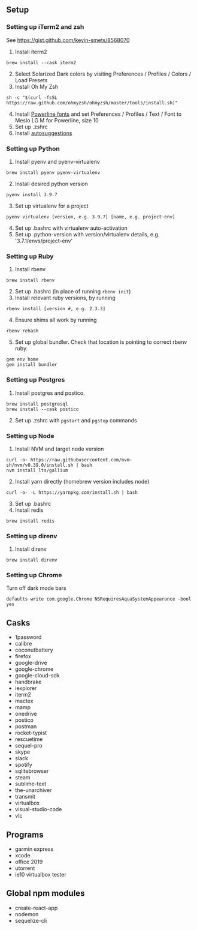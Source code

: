 ## Setup
### Setting up iTerm2 and zsh
See https://gist.github.com/kevin-smets/8568070
1. Install iterm2
```
brew install --cask iterm2
```
2. Select Solarized Dark colors by visiting Preferences / Profiles / Colors / Load Presets
3. Install Oh My Zsh
```
sh -c "$(curl -fsSL https://raw.github.com/ohmyzsh/ohmyzsh/master/tools/install.sh)"
```
4. Install [Powerline fonts](https://github.com/powerline/fonts) and set Preferences / Profiles / Text / Font to Meslo LG M for Powerline, size 10
5. Set up .zshrc
6. Install [autosuggestions](https://github.com/zsh-users/zsh-autosuggestions/blob/master/INSTALL.md)

### Setting up Python
1. Install pyenv and pyenv-virtualenv
```
brew install pyenv pyenv-virtualenv
```
2. Install desired python version
```
pyenv install 3.9.7
```
3. Set up virtualenv for a project
```
pyenv virtualenv [version, e.g. 3.9.7] [name, e.g. project-env]
```
4. Set up .bashrc with virtualenv auto-activation
5. Set up .python-version with version/virtualenv details, e.g. '3.7.1/envs/project-env'

### Setting up Ruby
1. Install rbenv
```
brew install rbenv
```
2. Set up .bashrc (in place of running ```rbenv init```)
3. Install relevant ruby versions, by running
```
rbenv install [version #, e.g. 2.3.3]
```
4. Ensure shims all work by running
```
rbenv rehash
```
5. Set up global bundler. Check that location is pointing to correct rbenv ruby.
```
gem env home
gem install bundler
```

### Setting up Postgres
1. Install postgres and postico.
```
brew install postgresql
brew install --cask postico
```
2. Set up .zshrc with ```pgstart``` and ```pgstop``` commands


### Setting up Node
1. Install NVM and target node version
```
curl -o- https://raw.githubusercontent.com/nvm-sh/nvm/v0.39.0/install.sh | bash
nvm install lts/gallium
```
2. Install yarn directly (homebrew version includes node)
```
curl -o- -L https://yarnpkg.com/install.sh | bash
```
3. Set up .bashrc
4. Install redis
```
brew install redis
```

### Setting up direnv
1. Install direnv
```
brew install direnv
```

### Setting up Chrome
Turn off dark mode bars
```
defaults write com.google.Chrome NSRequiresAquaSystemAppearance -bool yes
```

## Casks
- 1password
- calibre
- coconutbattery
- firefox
- google-drive
- google-chrome
- google-cloud-sdk
- handbrake
- iexplorer
- iterm2
- mactex
- mamp
- onedrive
- postico
- postman
- rocket-typist
- rescuetime
- sequel-pro
- skype
- slack
- spotify
- sqlitebrowser
- steam
- sublime-text
- the-unarchiver
- transmit
- virtualbox
- visual-studio-code
- vlc

## Programs
- garmin express
- xcode
- office 2019
- utorrent
- ie10 virtualbox tester

## Global npm modules
- create-react-app
- nodemon
- sequelize-cli
